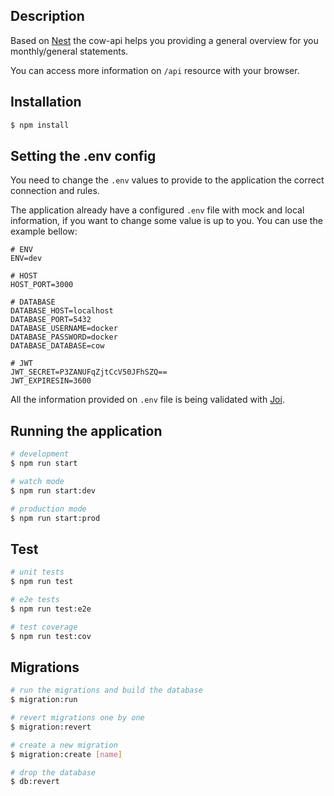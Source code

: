 ## Description

Based on [Nest](https://github.com/nestjs/nest) the cow-api helps you  providing a general overview for you monthly/general statements.

You can access more information on `/api` resource with your browser.

## Installation

```bash
$ npm install
```

## Setting the .env config

You need to change the `.env` values to provide to the application the correct connection and rules.

The application already have a configured `.env` file with mock and local information, if you want to change some value is up to you. You can use the example bellow:

```enviroment
# ENV
ENV=dev

# HOST
HOST_PORT=3000

# DATABASE
DATABASE_HOST=localhost
DATABASE_PORT=5432
DATABASE_USERNAME=docker
DATABASE_PASSWORD=docker
DATABASE_DATABASE=cow

# JWT
JWT_SECRET=P3ZANUFqZjtCcV50JFhSZQ==
JWT_EXPIRESIN=3600

```
All the information provided on `.env` file is being validated with [Joi](https://docs.nestjs.com/techniques/configuration#schema-validation).

## Running the application


```bash
# development
$ npm run start

# watch mode
$ npm run start:dev

# production mode
$ npm run start:prod
```
## Test

```bash
# unit tests
$ npm run test

# e2e tests
$ npm run test:e2e

# test coverage
$ npm run test:cov
```

## Migrations

```bash
# run the migrations and build the database
$ migration:run

# revert migrations one by one
$ migration:revert

# create a new migration
$ migration:create [name]

# drop the database
$ db:revert
```